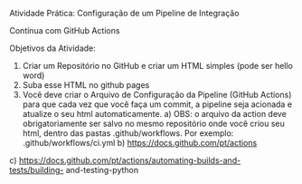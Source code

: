 Atividade Prática: Configuração de um Pipeline de Integração

Contínua com GitHub Actions

Objetivos da Atividade:
1) Criar um Repositório no GitHub e criar um HTML simples (pode ser hello
word)
2) Suba esse HTML no github pages
3) Você deve criar o Arquivo de Configuração da Pipeline (GitHub Actions) para
que cada vez que você faça um commit, a pipeline seja acionada e atualize o
seu html automaticamente.
a) OBS: o arquivo da action deve obrigatoriamente ser salvo no mesmo
repositório onde você criou seu html, dentro das pastas
.github/workflows. Por exemplo: .github/workflows/ci.yml
b) https://docs.github.com/pt/actions

c) https://docs.github.com/pt/actions/automating-builds-and-tests/building-
and-testing-python
